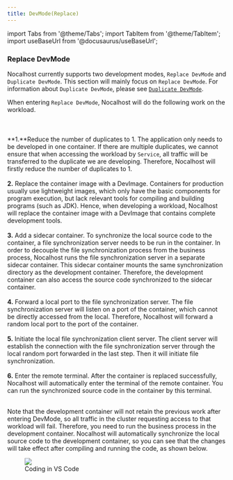 ```yaml
---
title: DevMode(Replace)
---
```


import Tabs from '@theme/Tabs';
import TabItem from '@theme/TabItem';
import useBaseUrl from '@docusaurus/useBaseUrl';

### Replace DevMode
Nocalhost currently supports two development modes, `Replace DevMode` and `Duplicate DevMode`. This section will mainly focus on `Replace DevMode`. For information about  `Duplicate DevMode`, please see [`Duplicate DevMode`](develop-service-dup-en).

When entering  `Replace DevMode`, Nocalhost will do the following work on the workload. <br></br><br></br>
**1.**Reduce the number of duplicates to 1. The application only needs to be developed in one container. If there are multiple duplicates, we cannot ensure that when accessing the workload by `Service`, all traffic will be transferred to the duplicate we are developing. Therefore, Nocalhost will firstly reduce the number of duplicates to 1. <br></br>
**2.** Replace the container image with a DevImage. Containers for production usually use lightweight images, which only have the basic components for program execution, but lack relevant tools for compiling and building programs (such as JDK). Hence, when developing a workload, Nocalhost will replace the container image with a DevImage that contains complete development tools. <br></br>
**3.** Add a sidecar container. To synchronize the local source code to the container, a file synchronization server needs to be run in the container. In order to decouple the file synchronization process from the business process, Nocalhost runs the file synchronization server in a separate sidecar container. This sidecar container mounts the same synchronization directory as the development container. Therefore, the development container can also access the source code synchronized to the sidecar container. <br></br>
**4.** Forward a local port to the file synchronization server. The file synchronization server will listen on a port of the container, which cannot be directly accessed from the local. Therefore, Nocalhost will forward a random local port to the port of the container. <br></br>
**5.** Initiate the local file synchronization client server. The client server will establish the connection with the file synchronization server through the local random port forwarded in the last step. Then it will initiate file synchronization.  <br></br>
**6.** Enter the remote terminal. After the container is replaced successfully, Nocalhost will automatically enter the terminal of the remote container. You can run the synchronized source code in the container by this terminal. <br></br>

Note that the development container will not retain the previous work after entering DevMode, so all traffic in the cluster requesting access to that workload will fail. Therefore, you need to run the business process in the development container. Nocalhost will automatically synchronize the local source code to the development container, so you can see that the changes will take effect after compiling and running the code, as shown below.

<figure className="img-frame">
  <img className="gif-img" src={useBaseUrl('/img/opt/code-change2.gif')} />
  <figcaption>Coding in VS Code</figcaption>
</figure>
